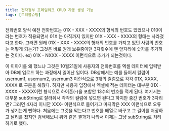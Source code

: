 ```yaml
---
title: 전자정부 프레임워크 CRUD 자동 생성 기능
tags: [트러블슈팅]
---
```


전화번호 양식
예전 전화번호는 01X - XXX - XXXX의 형식의 번호도 있었으나 
010이라는 번호가 적용되면서 01X 는 아직까지 있지만 01X - XXX - XXXX의 형태는 사라졌다고 한다. 
그러면 원래 01X - XXX - XXXX의 형태의 번호를 가지고 있던 사람의 번호는 어떻게 되는가? 
그것은 바로 원래 보유중이던 3자릿수에 맨 앞자리에 숫자를 추가하는 것이다.
ex) 01X - NXXX - XXXX 이런식으로 추가가 되는것이다.

이 이야기를 왜 했느냐 그것은 10월21일에 사용자의 전화번호를 엑셀 데이터에 입력받아 DB에 업로드 하는 과정에서 일어난 일이다. DB상에서는 예를 들어서 컬럼이 usernum1, usernum2, usernum3 이런식으로 3개의 컬럼으로 각각 01X, XXXX, XXXX 로 구분을 해줬다. 하지만 사용자 입장에서 엑셀에 적는 데이터는 대부분 01X - XXXX - XXXX이런 형식으로 하이폰(-)을 포함안  13수의 번호를 적게 된다.
여기서는 대부분 subString로 잘라줘서 각각의 컬럼에 넣으면 된다고 하지만 중간 번호가 3자리면?
그러면 4자리 이니깐 XXX- 이런식으로 들어가고 마지막은 XXX 이런식으로 오류가 생기는게 뻔하다. 처음에는 그것을 막는다고 번호를 배열로 바꾸고 그 길이를 저장하고 날리를 쳤지만 검색해보니 위와 같은 결과가 나와서 이제는 그냥 subString로 처리 하기로 했다.